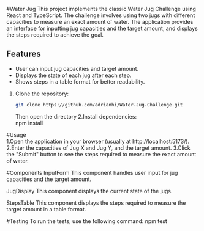#Water Jug
This project implements the classic Water Jug Challenge using React and TypeScript. The challenge involves using two jugs with different capacities to measure an exact amount of water. The application provides an interface for inputting jug capacities and the target amount, and displays the steps required to achieve the goal.

## Features

- User can input jug capacities and target amount.
- Displays the state of each jug after each step.
- Shows steps in a table format for better readability.

1. Clone the repository:

   ```sh
   git clone https://github.com/adrianhi/Water-Jug-Challenge.git
   ```
   Then open the directory
2.Install dependencies:   
  npm install

#Usage  
1.Open the application in your browser (usually at http://localhost:5173/).
2.Enter the capacities of Jug X and Jug Y, and the target amount.
3.Click the "Submit" button to see the steps required to measure the exact amount of water.

#Components
InputForm
  This component handles user input for jug capacities and the target amount.

JugDisplay
  This component displays the current state of the jugs.

StepsTable
  This component displays the steps required to measure the target amount in a table format.

#Testing
To run the tests, use the following command:
npm test